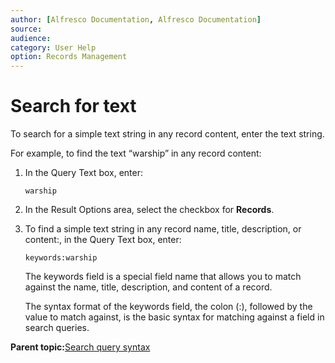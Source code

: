 ```yaml
---
author: [Alfresco Documentation, Alfresco Documentation]
source: 
audience: 
category: User Help
option: Records Management
---
```


# Search for text

To search for a simple text string in any record content, enter the text string.

For example, to find the text “warship” in any record content:

1.  In the Query Text box, enter:

    `warship`

2.  In the Result Options area, select the checkbox for **Records**.

3.  To find a simple text string in any record name, title, description, or content:, in the Query Text box, enter:

    `keywords:warship`

    The keywords field is a special field name that allows you to match against the name, title, description, and content of a record.

    The syntax format of the keywords field, the colon \(:\), followed by the value to match against, is the basic syntax for matching against a field in search queries.


**Parent topic:**[Search query syntax](../concepts/rm-search-syntax.md)

